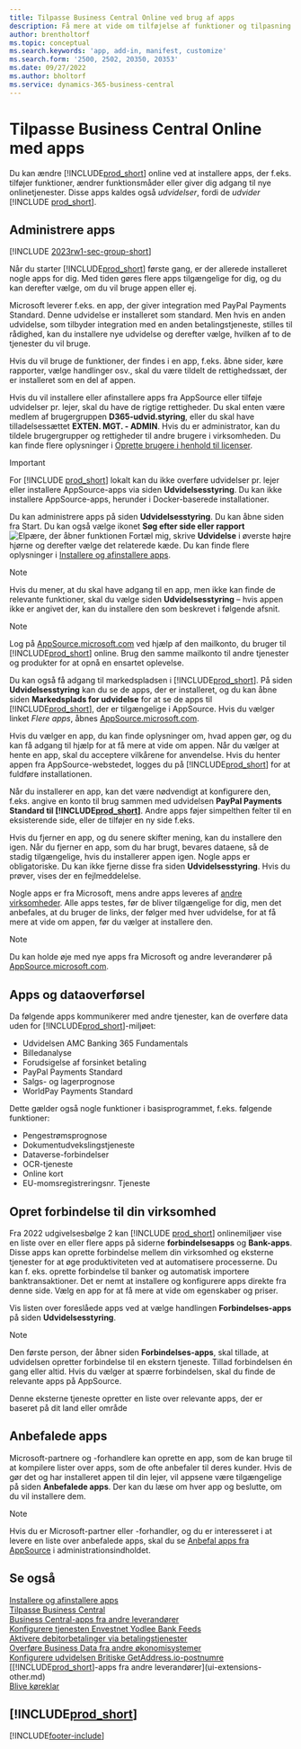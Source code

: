 ```yaml
---
title: Tilpasse Business Central Online ved brug af apps
description: Få mere at vide om tilføjelse af funktioner og tilpasning af Business Central ved at installere apps i denne artikel.
author: brentholtorf
ms.topic: conceptual
ms.search.keywords: 'app, add-in, manifest, customize'
ms.search.form: '2500, 2502, 20350, 20353'
ms.date: 09/27/2022
ms.author: bholtorf
ms.service: dynamics-365-business-central
---
```

# <a name="customizing-business-central-online-with-apps"></a>Tilpasse Business Central Online med apps

Du kan ændre [!INCLUDE[prod_short](includes/prod_short.md)] online ved at installere apps, der f.eks. tilføjer funktioner, ændrer funktionsmåder eller giver dig adgang til nye onlinetjenester. Disse apps kaldes også *udvidelser*, fordi de *udvider* [!INCLUDE [prod_short](includes/prod_short.md)].

## <a name="manage-apps"></a>Administrere apps

[!INCLUDE [2023rw1-sec-group-short](includes/2023rw1-sec-group-short.md)]

Når du starter [!INCLUDE[prod_short](includes/prod_short.md)] første gang, er der allerede installeret nogle apps for dig. Med tiden gøres flere apps tilgængelige for dig, og du kan derefter vælge, om du vil bruge appen eller ej.

Microsoft leverer f.eks. en app, der giver integration med PayPal Payments Standard. Denne udvidelse er installeret som standard. Men hvis en anden udvidelse, som tilbyder integration med en anden betalingstjeneste, stilles til rådighed, kan du installere nye udvidelse og derefter vælge, hvilken af to de tjenester du vil bruge.  

Hvis du vil bruge de funktioner, der findes i en app, f.eks. åbne sider, køre rapporter, vælge handlinger osv., skal du være tildelt de rettighedssæt, der er installeret som en del af appen.

Hvis du vil installere eller afinstallere apps fra AppSource eller tilføje udvidelser pr. lejer, skal du have de rigtige rettigheder. Du skal enten være medlem af brugergruppen **D365-udvid.styring**, eller du skal have tilladelsessættet **EXTEN. MGT. - ADMIN**. Hvis du er administrator, kan du tildele brugergrupper og rettigheder til andre brugere i virksomheden. Du kan finde flere oplysninger i [Oprette brugere i henhold til licenser](ui-how-users-permissions.md).  

> [!IMPORTANT]  
> For [!INCLUDE [prod_short](includes/prod_short.md)] lokalt kan du ikke overføre udvidelser pr. lejer eller installere AppSource-apps via siden **Udvidelsesstyring**. Du kan ikke installere AppSource-apps, herunder i Docker-baserede installationer.

Du kan administrere apps på siden **Udvidelsesstyring**. Du kan åbne siden fra Start. Du kan også vælge ikonet **Søg efter side eller rapport** ![Elpære, der åbner funktionen Fortæl mig](media/ui-search/search_small.png "Fortæl mig, hvad du vil foretage dig"), skrive **Udvidelse** i øverste højre hjørne og derefter vælge det relaterede kæde. Du kan finde flere oplysninger i [Installere og afinstallere apps](ui-extensions-install-uninstall.md).

> [!NOTE]  
> Hvis du mener, at du skal have adgang til en app, men ikke kan finde de relevante funktioner, skal du vælge siden **Udvidelsesstyring** – hvis appen ikke er angivet der, kan du installere den som beskrevet i følgende afsnit.  

> [!NOTE]  
> Log på [AppSource.microsoft.com](https://appsource.microsoft.com/) ved hjælp af den mailkonto, du bruger til [!INCLUDE[prod_short](includes/prod_short.md)] online. Brug den samme mailkonto til andre tjenester og produkter for at opnå en ensartet oplevelse.  

Du kan også få adgang til markedspladsen i [!INCLUDE[prod_short](includes/prod_short.md)]. På siden **Udvidelsesstyring** kan du se de apps, der er installeret, og du kan åbne siden **Markedsplads for udvidelse** for at se de apps til [!INCLUDE[prod_short](includes/prod_short.md)], der er tilgængelige i AppSource. Hvis du vælger linket *Flere apps*, åbnes [AppSource.microsoft.com](https://appsource.microsoft.com/marketplace/apps?product=dynamics-365%3Bdynamics-365-business-central&page=1).  

Hvis du vælger en app, du kan finde oplysninger om, hvad appen gør, og du kan få adgang til hjælp for at få mere at vide om appen. Når du vælger at hente en app, skal du acceptere vilkårene for anvendelse. Hvis du henter appen fra AppSource-webstedet, logges du på [!INCLUDE[prod_short](includes/prod_short.md)] for at fuldføre installationen.  

Når du installerer en app, kan det være nødvendigt at konfigurere den, f.eks. angive en konto til brug sammen med udvidelsen **PayPal Payments Standard til [!INCLUDE[prod_short](includes/prod_short.md)]**.
Andre apps føjer simpelthen felter til en eksisterende side, eller de tilføjer en ny side f.eks.   

Hvis du fjerner en app, og du senere skifter mening, kan du installere den igen. Når du fjerner en app, som du har brugt, bevares dataene, så de stadig tilgængelige, hvis du installerer appen igen. Nogle apps er obligatoriske. Du kan ikke fjerne disse fra siden **Udvidelsesstyring**. Hvis du prøver, vises der en fejlmeddelelse.  

Nogle apps er fra Microsoft, mens andre apps leveres af [andre virksomheder](ui-extensions-other.md). Alle apps testes, før de bliver tilgængelige for dig, men det anbefales, at du bruger de links, der følger med hver udvidelse, for at få mere at vide om appen, før du vælger at installere den.  

> [!NOTE]  
> Du kan holde øje med nye apps fra Microsoft og andre leverandører på [AppSource.microsoft.com](https://appsource.microsoft.com/marketplace/apps?product=dynamics-365%3Bdynamics-365-business-central&page=1).

## <a name="apps-and-data-transfer"></a>Apps og dataoverførsel

Da følgende apps kommunikerer med andre tjenester, kan de overføre data uden for [!INCLUDE[prod_short](includes/prod_short.md)]-miljøet:

* Udvidelsen AMC Banking 365 Fundamentals
* Billedanalyse
* Forudsigelse af forsinket betaling
* PayPal Payments Standard
* Salgs- og lagerprognose
* WorldPay Payments Standard

Dette gælder også nogle funktioner i basisprogrammet, f.eks. følgende funktioner:

* Pengestrømsprognose
* Dokumentudvekslingstjeneste
* Dataverse-forbindelser
* OCR-tjeneste
* Online kort
* EU-momsregistreringsnr. Tjeneste

## <a name="connect-your-business"></a>Opret forbindelse til din virksomhed

Fra 2022 udgivelsesbølge 2 kan [!INCLUDE [prod_short](includes/prod_short.md)] onlinemiljøer vise en liste over en eller flere apps på siderne **forbindelsesapps** og **Bank-apps**. Disse apps kan oprette forbindelse mellem din virksomhed og eksterne tjenester for at øge produktiviteten ved at automatisere processerne. Du kan f. eks. oprette forbindelse til banker og automatisk importere banktransaktioner. Det er nemt at installere og konfigurere apps direkte fra denne side. Vælg en app for at få mere at vide om egenskaber og priser.  

Vis listen over foreslåede apps ved at vælge handlingen **Forbindelses-apps** på siden **Udvidelsesstyring**.  

> [!NOTE]
> Den første person, der åbner siden **Forbindelses-apps**, skal tillade, at udvidelsen opretter forbindelse til en ekstern tjeneste. Tillad forbindelsen én gang eller altid. Hvis du vælger at spærre forbindelsen, skal du finde de relevante apps på AppSource.

Denne eksterne tjeneste opretter en liste over relevante apps, der er baseret på dit land eller område

## <a name="recommended-apps"></a>Anbefalede apps

Microsoft-partnere og -forhandlere kan oprette en app, som de kan bruge til at kompilere lister over apps, som de ofte anbefaler til deres kunder. Hvis de gør det og har installeret appen til din lejer, vil appsene være tilgængelige på siden **Anbefalede apps**. Der kan du læse om hver app og beslutte, om du vil installere dem.

> [!NOTE]
> Hvis du er Microsoft-partner eller -forhandler, og du er interesseret i at levere en liste over anbefalede apps, skal du se [Anbefal apps fra AppSource](/dynamics365/business-central/dev-itpro/administration/recommend-apps) i administrationsindholdet.

## <a name="see-also"></a>Se også

[Installere og afinstallere apps](ui-extensions-install-uninstall.md)  
[Tilpasse Business Central](ui-customizing-overview.md)  
[Business Central-apps fra andre leverandører](ui-extensions-other.md)  
[Konfigurere tjenesten Envestnet Yodlee Bank Feeds](bank-how-setup-bank-statement-service.md)  
[Aktivere debitorbetalinger via betalingstjenester](sales-how-enable-payment-service-extensions.md)  
[Overføre Business Data fra andre økonomisystemer](across-import-data-configuration-packages.md)  
[Konfigurere udvidelsen Britiske GetAddress.io-postnumre](LocalFunctionality/UnitedKingdom/uk-setup-postal-code-service.md)  
[[!INCLUDE[prod_short](includes/prod_short.md)]-apps fra andre leverandører](ui-extensions-other.md)  
[Blive køreklar](ui-get-ready-business.md)  

## [!INCLUDE[prod_short](includes/free_trial_md.md)]  


[!INCLUDE[footer-include](includes/footer-banner.md)]

